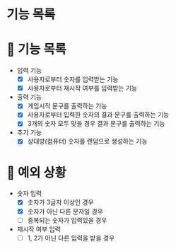 # 기능 목록
# 📄 기능 목록
- 입력 기능
  - [x] 사용자로부터 숫자를 입력받는 기능
  - [x] 사용자로부터 재시작 여부를 입력받는 기능
- 출력 기능
  - [x] 게임시작 문구를 출력하는 기능
  - [x] 사용자로부터 입력한 숫자의 결과 문구를 출력하는 기능
  - [x] 3개의 숫자 모두 맞을 경우 결과 문구를 출력하는 기능
- 추가 기능
  - [x] 상대방(컴퓨터) 숫자를 랜덤으로 생성하는 기능

# 🎯 예외 상황
- 숫자 입력
  - [x] 숫자가 3글자 이상인 경우
  - [x] 숫자가 아닌 다른 문자일 경우
  - [ ] 중복되는 숫자가 입력있을 경우

- 재시작 여부 입력
  - [ ] 1, 2가 아닌 다른 입력을 받을 경우
